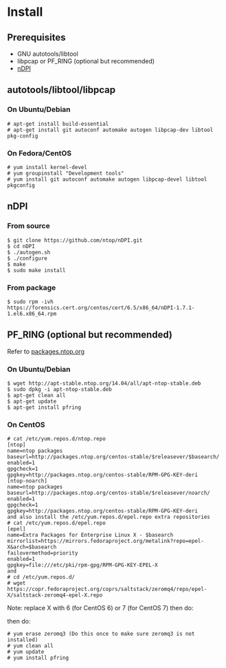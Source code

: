 Install
===================

## Prerequisites
- GNU autotools/libtool
- libpcap or PF_RING (optional but recommended)
- [nDPI](http://www.ntop.org/products/deep-packet-inspection/ndpi/)

## autotools/libtool/libpcap
### On Ubuntu/Debian
```
# apt-get install build-essential
# apt-get install git autoconf automake autogen libpcap-dev libtool pkg-config
```

### On Fedora/CentOS
```
# yum install kernel-devel
# yum groupinstall "Development tools"
# yum install git autoconf automake autogen libpcap-devel libtool pkgconfig
```

## nDPI
### From source
```
$ git clone https://github.com/ntop/nDPI.git
$ cd nDPI
$ ./autogen.sh
$ ./configure
$ make
$ sudo make install
```

### From package
```
$ sudo rpm -ivh https://forensics.cert.org/centos/cert/6.5/x86_64/nDPI-1.7.1-1.el6.x86_64.rpm
```

## PF_RING (optional but recommended)
Refer to [packages.ntop.org](http://packages.ntop.org/)

### On Ubuntu/Debian
```
$ wget http://apt-stable.ntop.org/14.04/all/apt-ntop-stable.deb
$ sudo dpkg -i apt-ntop-stable.deb
$ apt-get clean all
$ apt-get update
$ apt-get install pfring 
```

### On CentOS
```
# cat /etc/yum.repos.d/ntop.repo
[ntop]
name=ntop packages
baseurl=http://packages.ntop.org/centos-stable/$releasever/$basearch/
enabled=1
gpgcheck=1
gpgkey=http://packages.ntop.org/centos-stable/RPM-GPG-KEY-deri
[ntop-noarch]
name=ntop packages
baseurl=http://packages.ntop.org/centos-stable/$releasever/noarch/
enabled=1
gpgcheck=1
gpgkey=http://packages.ntop.org/centos-stable/RPM-GPG-KEY-deri
and also install the /etc/yum.repos.d/epel.repo extra repositories
# cat /etc/yum.repos.d/epel.repo 
[epel]
name=Extra Packages for Enterprise Linux X - $basearch
mirrorlist=https://mirrors.fedoraproject.org/metalink?repo=epel-X&arch=$basearch
failovermethod=priority
enabled=1
gpgkey=file:///etc/pki/rpm-gpg/RPM-GPG-KEY-EPEL-X
and
# cd /etc/yum.repos.d/
# wget https://copr.fedoraproject.org/coprs/saltstack/zeromq4/repo/epel-X/saltstack-zeromq4-epel-X.repo
```
Note: replace X with 6 (for CentOS 6) or 7 (for CentOS 7) then do:

then do:
```
# yum erase zeromq3 (Do this once to make sure zeromq3 is not installed)
# yum clean all
# yum update
# yum install pfring
```

